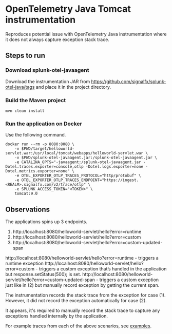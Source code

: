 # OpenTelemetry Java Tomcat instrumentation
Reproduces potential issue with OpenTelemetry Java instrumentation where it does not always capture exception stack trace.

## Steps to run

### Download splunk-otel-javaagent

Download the instrumentation JAR from https://github.com/signalfx/splunk-otel-java/tags and place it in the project directory.

### Build the Maven project

```
mvn clean install
```

### Run the application on Docker

Use the following command.

```
docker run --rm -p 8080:8080 \
    -v $PWD/target/helloworld-servlet.war:/usr/local/tomcat/webapps/helloworld-servlet.war \
    -v $PWD/splunk-otel-javaagent.jar:/splunk-otel-javaagent.jar \
    -e CATALINA_OPTS="-javaagent:/splunk-otel-javaagent.jar -Dotel.traces.exporter=console,otlp -Dotel.logs.exporter=none -Dotel.metrics.exporter=none" \
    -e OTEL_EXPORTER_OTLP_TRACES_PROTOCOL="http/protobuf" \
    -e OTEL_EXPORTER_OTLP_TRACES_ENDPOINT="https://ingest.<REALM>.signalfx.com/v2/trace/otlp" \
    -e SPLUNK_ACCESS_TOKEN="<TOKEN>" \
    tomcat:9.0
```

## Observations

The applications spins up 3 endpoints.

1. http://localhost:8080/helloworld-servlet/hello?error=runtime
2. http://localhost:8080/helloworld-servlet/hello?error=custom
3. http://localhost:8080/helloworld-servlet/hello?error=custom-updated-span


http://localhost:8080/helloworld-servlet/hello?error=runtime - triggers a runtime exception
http://localhost:8080/helloworld-servlet/hello?error=custom - triggers a custom exception that’s handled in the application but response.setStatus(500); is set.
http://localhost:8080/helloworld-servlet/hello?error=custom-updated-span - triggers a custom exception just like in (2) but manually record exception by getting the current span.

The instrumentation records the stack trace from the exception for case (1). However, it did not record the exception automatically for case (2).

It appears, it's required to manually record the stack trace to capture any exceptions handled internally by the application.

For example traces from each of the above scenarios, see [examples](./examples).
